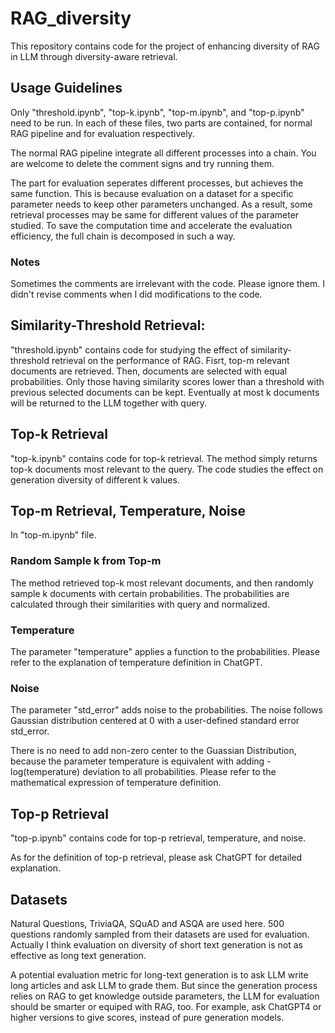 # RAG_diversity

This repository contains code for the project of enhancing diversity of RAG in LLM through diversity-aware retrieval. 


## Usage Guidelines

Only "threshold.ipynb", "top-k.ipynb", "top-m.ipynb", and "top-p.ipynb" need to be run. In each of these files, two parts are contained, for normal RAG pipeline and for evaluation respectively. 

The normal RAG pipeline integrate all different processes into a chain. You are welcome to delete the comment signs and try running them.

The part for evaluation seperates different processes, but achieves the same function. This is because evaluation on a dataset for a specific parameter needs to keep other parameters unchanged. As a result, some retrieval processes may be same for different values of the parameter studied. To save the computation time and accelerate the evaluation efficiency, the full chain is decomposed in such a way.

### Notes

Sometimes the comments are irrelevant with the code. Please ignore them. I didn't revise comments when I did modifications to the code.

## Similarity-Threshold Retrieval:

"threshold.ipynb" contains code for studying the effect of similarity-threshold retrieval on the performance of RAG. Fisrt, top-m relevant documents are retrieved. Then, documents are selected with equal probabilities. Only those having similarity scores lower than a threshold with previous selected documents can be kept. Eventually at most k documents will be returned to the LLM together with query.

## Top-k Retrieval

"top-k.ipynb" contains code for top-k retrieval. The method simply returns top-k documents most relevant to the query. The code studies the effect on generation diversity of different k values.

## Top-m Retrieval, Temperature, Noise

In "top-m.ipynb" file.

### Random Sample k from Top-m

The method retrieved top-k most relevant documents, and then randomly sample k documents with certain probabilities. The probabilities are calculated through their similarities with query and normalized.

### Temperature

The parameter "temperature" applies a function to the probabilities. Please refer to the explanation of temperature definition in ChatGPT.

### Noise 

The parameter "std_error" adds noise to the probabilities. The noise follows Gaussian distribution centered at 0 with a user-defined standard error std_error. 

There is no need to add non-zero center to the Guassian Distribution, because the parameter temperature is equivalent with adding -log(temperature) deviation to all probabilities. Please refer to the mathematical expression of temperature definition.

## Top-p Retrieval

"top-p.ipynb" contains code for top-p retrieval, temperature, and noise.

As for the definition of top-p retrieval, please ask ChatGPT for detailed explanation.

## Datasets

Natural Questions, TriviaQA, SQuAD and ASQA are used here. 500 questions randomly sampled from their datasets are used for evaluation. Actually I think evaluation on diversity of short text generation is not as effective as long text generation.

A potential evaluation metric for long-text generation is to ask LLM write long articles and ask LLM to grade them. But since the generation process relies on RAG to get knowledge outside parameters, the LLM for evaluation should be smarter or equiped with RAG, too. For example, ask ChatGPT4 or higher versions to give scores, instead of pure generation models.











